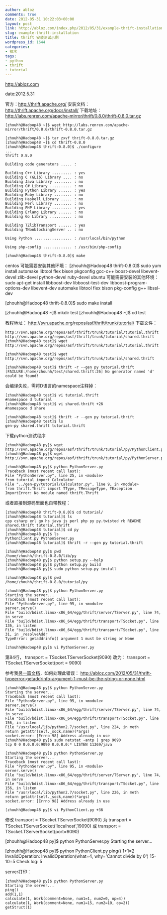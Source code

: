 ```yaml
---
author: abloz
comments: true
date: 2012-05-31 10:22:03+00:00
layout: post
link: http://abloz.com/index.php/2012/05/31/example-thrift-installation/
slug: example-thrift-installation
title: thrift 安装测试示例
wordpress_id: 1644
categories:
- 技术
tags:
- python
- thrift
- tutorial
---
```


http://abloz.com

date:2012.5.31



官方：http://thrift.apache.org/
安装文档：http://thrift.apache.org/docs/install/
下载地址：http://labs.renren.com/apache-mirror/thrift/0.8.0/thrift-0.8.0.tar.gz

    
    [zhouhh@Hadoop48 ~]$ wget http://labs.renren.com/apache-mirror/thrift/0.8.0/thrift-0.8.0.tar.gz
    
    [zhouhh@Hadoop48 ~]$ tar zxvf thrift-0.8.0.tar.gz
    [zhouhh@Hadoop48 ~]$ cd thrift-0.8.0
    [zhouhh@Hadoop48 thrift-0.8.0]$ ./configure
    ...
    thrift 0.8.0
    
    Building code generators ..... :
    
    Building C++ Library ......... : yes
    Building C (GLib) Library .... : no
    Building Java Library ........ : no
    Building C# Library .......... : no
    Building Python Library ...... : yes
    Building Ruby Library ........ : no
    Building Haskell Library ..... : no
    Building Perl Library ........ : no
    Building PHP Library ......... : yes
    Building Erlang Library ...... : no
    Building Go Library .......... : no
    
    Building TZlibTransport ...... : yes
    Building TNonblockingServer .. : no
    
    Using Python ................. : /usr/local/bin/python
    
    Using php-config ............. : /usr/bin/php-config
    
    [zhouhh@Hadoop48 thrift-0.8.0]$ make


centos 可能需要安装其他环境：
[zhouhh@Hadoop48 thrift-0.8.0]$ sudo yum install automake libtool flex bison pkgconfig gcc-c++ boost-devel libevent-devel zlib-devel python-devel ruby-devel
ubuntu 可能需要安装的其他环境：
sudo apt-get install libboost-dev libboost-test-dev libboost-program-options-dev libevent-dev automake libtool flex bison pkg-config g++ libssl-dev

[zhouhh@Hadoop48 thrift-0.8.0]$ sudo make install

[zhouhh@Hadoop48 ~]$ mkdir test
[zhouhh@Hadoop48 ~]$ cd test

教程地址：
http://svn.apache.org/repos/asf/thrift/trunk/tutorial/
下载文件：

    
    http://svn.apache.org/repos/asf/thrift/trunk/tutorial/tutorial.thrift
    http://svn.apache.org/repos/asf/thrift/trunk/tutorial/shared.thrift
    [zhouhh@Hadoop48 test]$ wget http://svn.apache.org/repos/asf/thrift/trunk/tutorial/tutorial.thrift
    
    [zhouhh@Hadoop48 test]$ wget http://svn.apache.org/repos/asf/thrift/trunk/tutorial/shared.thrift
    
    [zhouhh@Hadoop48 test]$ thrift -r --gen py tutorial.thrift
    [FAILURE:/home/zhouhh/test/shared.thrift:26] No generator named 'd' could be found!


会编译失败，需将D语言的namespace注释掉：

    
    [zhouhh@Hadoop48 test]$ vi tutorial.thrift
    #namespace d tutorial
    [zhouhh@Hadoop48 test]$ vi shared.thrift +26
    #namespace d share
    
    [zhouhh@Hadoop48 test]$ thrift -r --gen py tutorial.thrift
    [zhouhh@Hadoop48 test]$ ls
    gen-py shared.thrift tutorial.thrift


下载python测试程序

    
    [zhouhh@Hadoop48 py]$ wget http://svn.apache.org/repos/asf/thrift/trunk/tutorial/py/PythonClient.py
    [zhouhh@Hadoop48 py]$ wget http://svn.apache.org/repos/asf/thrift/trunk/tutorial/py/PythonServer.py
    
    [zhouhh@Hadoop48 py]$ python PythonServer.py
    Traceback (most recent call last):
    File "PythonServer.py", line 25, in <module>
    from tutorial import Calculator
    File "../gen-py/tutorial/Calculator.py", line 9, in <module>
    from thrift.Thrift import TType, TMessageType, TException
    ImportError: No module named thrift.Thrift


或者直接到源码里面也自带教程：

    
    [zhouhh@Hadoop48 thrift-0.8.0]$ cd tutorial/
    [zhouhh@Hadoop48 tutorial]$ ls
    cpp csharp erl go hs java js perl php py py.twisted rb README shared.thrift tutorial.thrift
    [zhouhh@Hadoop48 tutorial]$ cd py
    [zhouhh@Hadoop48 py]$ ls
    PythonClient.py PythonServer.py
    [zhouhh@Hadoop48 tutorial]$ thrift -r --gen py tutorial.thrift
    
    [zhouhh@Hadoop48 py]$ pwd
    /home/zhouhh/thrift-0.8.0/lib/py
    [zhouhh@Hadoop48 py]$ python setup.py --help
    [zhouhh@Hadoop48 py]$ python setup.py build
    [zhouhh@Hadoop48 py]$ sudo python setup.py install
    
    [zhouhh@Hadoop48 py]$ pwd
    /home/zhouhh/thrift-0.8.0/tutorial/py
    
    [zhouhh@Hadoop48 py]$ python PythonServer.py
    Starting the server...
    Traceback (most recent call last):
    File "PythonServer.py", line 95, in <module>
    server.serve()
    File "build/bdist.linux-x86_64/egg/thrift/server/TServer.py", line 74, in serve
    File "build/bdist.linux-x86_64/egg/thrift/transport/TSocket.py", line 136, in listen
    File "build/bdist.linux-x86_64/egg/thrift/transport/TSocket.py", line 31, in _resolveAddr
    TypeError: getaddrinfo() argument 1 must be string or None
    
    [zhouhh@Hadoop48 py]$ vi PythonServer.py


第84行，
transport = TSocket.TServerSocket(9090)
改为：
transport = TSocket.TServerSocket(port = 9090)

参考我[另一篇文档](http://abloz.com/2012/05/31/thrift-typeerror-getaddrinfo-argument-1-must-be-the-string-or-none.html)，如何处理此错误： http://abloz.com/2012/05/31/thrift-typeerror-getaddrinfo-argument-1-must-be-the-string-or-none.html

    
    [zhouhh@Hadoop48 py]$ python PythonServer.py
    Starting the server...
    Traceback (most recent call last):
    File "PythonServer.py", line 95, in <module>
    server.serve()
    File "build/bdist.linux-x86_64/egg/thrift/server/TServer.py", line 74, in serve
    File "build/bdist.linux-x86_64/egg/thrift/transport/TSocket.py", line 156, in listen
    File "/usr/local/lib/python2.7/socket.py", line 224, in meth
    return getattr(self._sock,name)(*args)
    socket.error: [Errno 98] Address already in use
    [zhouhh@Hadoop48 py]$ sudo netstat -antp | grep 9090
    tcp 0 0 0.0.0.0:9090 0.0.0.0:* LISTEN 11369/java
    
    [zhouhh@Hadoop48 py]$ python PythonServer.py
    Starting the server...
    Traceback (most recent call last):
    File "PythonServer.py", line 95, in <module>
    server.serve()
    File "build/bdist.linux-x86_64/egg/thrift/server/TServer.py", line 74, in serve
    File "build/bdist.linux-x86_64/egg/thrift/transport/TSocket.py", line 156, in listen
    File "/usr/local/lib/python2.7/socket.py", line 226, in meth
    return getattr(self._sock,name)(*args)
    socket.error: [Errno 98] Address already in use
    
    [zhouhh@Hadoop48 py]$ vi PythonClient.py +36


修改
transport = TSocket.TServerSocket(9090)
为
transport = TSocket.TServerSocket('localhost',19090)
或
transport = TSocket.TServerSocket(port=9090)

[zhouhh@Hadoop48 py]$ python PythonServer.py
Starting the server...

[zhouhh@Hadoop48 py]$ python PythonClient.py
ping()
1+1=2
InvalidOperation: InvalidOperation(what=4, why='Cannot divide by 0')
15-10=5
Check log: 5

server打印：

    
    [zhouhh@Hadoop48 py]$ python PythonServer.py
    Starting the server...
    ping()
    add(1,1)
    calculate(1, Work(comment=None, num1=1, num2=0, op=4))
    calculate(1, Work(comment=None, num1=15, num2=10, op=2))
    getStruct(1)
